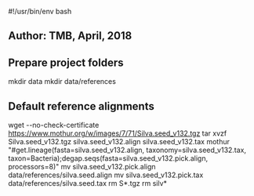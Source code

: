 
#!/usr/bin/env bash

## Author: TMB, April, 2018

## Prepare project folders

mkdir data
mkdir data/references 

## Default reference alignments
wget --no-check-certificate https://www.mothur.org/w/images/7/71/Silva.seed_v132.tgz
tar xvzf Silva.seed_v132.tgz silva.seed_v132.align silva.seed_v132.tax
mothur "#get.lineage(fasta=silva.seed_v132.align, taxonomy=silva.seed_v132.tax, taxon=Bacteria);degap.seqs(fasta=silva.seed_v132.pick.align, processors=8)"
mv silva.seed_v132.pick.align data/references/silva.seed.align
mv silva.seed_v132.pick.tax data/references/silva.seed.tax
rm S*.tgz
rm silv*

